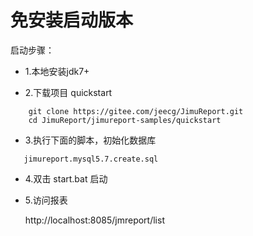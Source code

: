 # 免安装启动版本

启动步骤：

- 1.本地安装jdk7+

- 2.下载项目 quickstart

```
    git clone https://gitee.com/jeecg/JimuReport.git
	cd JimuReport/jimureport-samples/quickstart
```

- 3.执行下面的脚本，初始化数据库

```
   jimureport.mysql5.7.create.sql
```
   
- 4.双击 start.bat 启动

- 5.访问报表

    http://localhost:8085/jmreport/list




